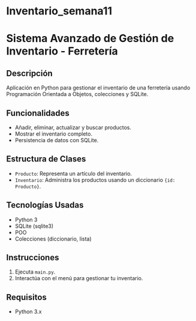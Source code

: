 # Inventario_semana11
# Sistema Avanzado de Gestión de Inventario - Ferretería

## Descripción
Aplicación en Python para gestionar el inventario de una ferretería usando Programación Orientada a Objetos, colecciones y SQLite.

## Funcionalidades
- Añadir, eliminar, actualizar y buscar productos.
- Mostrar el inventario completo.
- Persistencia de datos con SQLite.

## Estructura de Clases
- `Producto`: Representa un artículo del inventario.
- `Inventario`: Administra los productos usando un diccionario `{id: Producto}`.

## Tecnologías Usadas
- Python 3
- SQLite (sqlite3)
- POO
- Colecciones (diccionario, lista)

## Instrucciones
1. Ejecuta `main.py`.
2. Interactúa con el menú para gestionar tu inventario.

## Requisitos
- Python 3.x
